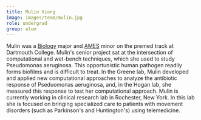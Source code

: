 ```yaml
---
title: Mulin Xiong
image: images/team/mulin.jpg
role: undergrad
group: alum
---
```


Mulin was a [Biology](http://biology.dartmouth.edu/) major and [AMES](http://www.dartmouth.edu/~asia/) minor on the premed track at Dartmouth College.
Mulin's senior project sat at the intersection of computational and wet-bench techniques, which she used to study Pseudomonas aeruginosa.
This opportunistic human pathogen readily forms biofilms and is difficult to treat.
In the Greene lab, Mulin developed and applied new computational approaches to analyze the antibiotic response of Pseduomonas aeruginosa, and, in the Hogan lab, she measured this response to test her computational approach.
Mulin is currently working in clinical research lab in Rochester, New York.
In this lab she is focused on bringing specialized care to patients with movement disorders (such as Parkinson's and Huntington's) using telemedicine.
